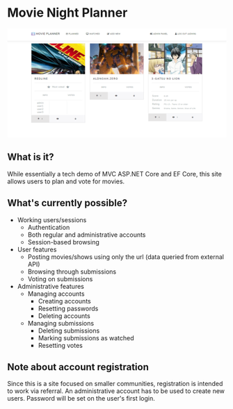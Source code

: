 # Movie Night Planner

![List](Resources/cover1.png)

## What is it?
While essentially a tech demo of MVC ASP.NET Core and EF Core, this site allows users to plan and vote for movies.

## What's currently possible?
* Working users/sessions
    * Authentication
    * Both regular and administrative accounts
    * Session-based browsing
* User features
    * Posting movies/shows using only the url (data queried from external API)
    * Browsing through submissions
    * Voting on submissions
* Administrative features
    * Managing accounts
        * Creating accounts
        * Resetting passwords
        * Deleting accounts
    * Managing submissions
        * Deleting submissions
        * Marking submissions as watched
        * Resetting votes

## Note about account registration
Since this is a site focused on smaller communities, registration is intended to work via referral. 
An administrative account has to be used to create new users.
Password will be set on the user's first login.
